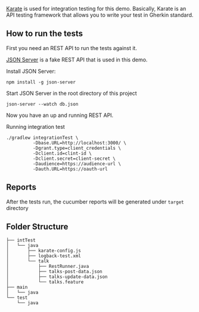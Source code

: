 [Karate](https://github.com/intuit/karate) is used for integration testing for this demo.
Basically, Karate is an API testing framework that allows you to write your test in Gherkin standard.

## How to run the tests
First you need an REST API to run the tests against it.

[JSON Server](https://github.com/typicode/json-server) is a fake REST API that is used in this demo.

Install JSON Server:

`npm install -g json-server`

Start JSON Server in the root directory of this project

`json-server --watch db.json`

Now you have an up and running REST API. 

Running integration test

```
./gradlew integrationTest \
          -Dbase.URL=http://localhost:3000/ \
          -Dgrant.type=client_credentials \
          -Dclient.id=clint-id \
          -Dclient.secret=client-secret \
          -Daudience=https://audience-url \
          -Dauth.URL=https://oauth-url
```

## Reports
After the tests run, the cucumber reports will be generated under `target` directory

## Folder Structure

```
├── intTest
│   └── java
│       ├── karate-config.js
│       ├── logback-test.xml
│       └── talk
│           ├── RestRunner.java
│           ├── talks-post-data.json
│           ├── talks-update-data.json
│           └── talks.feature
├── main
│   └── java
└── test
    └── java

```
